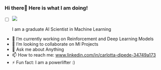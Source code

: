 ### Hi there👋 Here is what I am doing!
- [ ] ![](https://media4.giphy.com/media/gU25raLP4pUu4/giphy.gif)

  I am a graduate AI Scientist in Machine Learning
- 🔭 I’m currently working on Reinforcement and Deep Learning Models
- 👯 I’m looking to collaborate on Ml Projects 
- 💬 Ask me about Anything
- 📫 How to reach me: www.linkedin.com/in/carlotta-dipede-34749a173
- ⚡ Fun fact: I am a powerlifter :)
